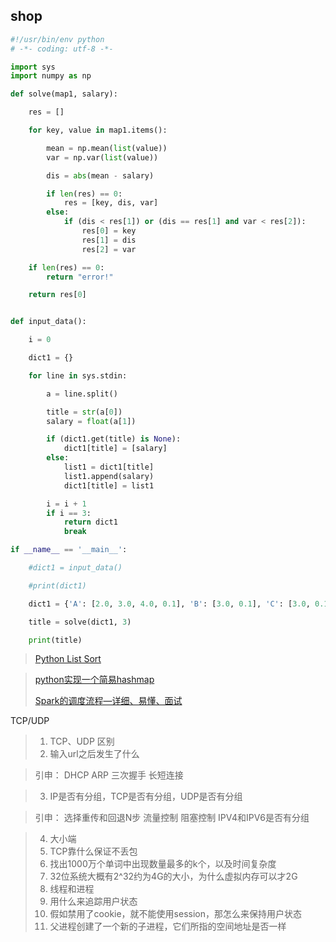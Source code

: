 ## shop


```py
#!/usr/bin/env python
# -*- coding: utf-8 -*-

import sys
import numpy as np

def solve(map1, salary):

    res = []

    for key, value in map1.items():

        mean = np.mean(list(value))
        var = np.var(list(value))

        dis = abs(mean - salary)

        if len(res) == 0:
            res = [key, dis, var]
        else:
            if (dis < res[1]) or (dis == res[1] and var < res[2]):
                res[0] = key
                res[1] = dis
                res[2] = var

    if len(res) == 0:
        return "error!"

    return res[0]


def input_data():

    i = 0

    dict1 = {}

    for line in sys.stdin:

        a = line.split()

        title = str(a[0])
        salary = float(a[1])

        if (dict1.get(title) is None):
            dict1[title] = [salary]
        else:
            list1 = dict1[title]
            list1.append(salary)
            dict1[title] = list1

        i = i + 1
        if i == 3:
            return dict1
            break

if __name__ == '__main__':

    #dict1 = input_data()

    #print(dict1)

    dict1 = {'A': [2.0, 3.0, 4.0, 0.1], 'B': [3.0, 0.1], 'C': [3.0, 0.1]}

    title = solve(dict1, 3)

    print(title)
```

> [Python List Sort](http://www.runoob.com/python/att-list-sort.html)

> [python实现一个简易hashmap](https://www.jianshu.com/p/a4ff3d9d5776)
> 
> [Spark的调度流程—详细、易懂、面试](https://blog.csdn.net/BigData_Mining/article/details/80743921)

TCP/UDP

> 1. TCP、UDP 区别 
> 2. 输入url之后发生了什么 

> 引申： 
> DHCP 
> ARP 
> 三次握手 
> 长短连接 

> 3. IP是否有分组，TCP是否有分组，UDP是否有分组 

> 引申： 
> 选择重传和回退N步 
> 流量控制 
> 阻塞控制 
> IPV4和IPV6是否有分组 

> 4. 大小端 
> 5. TCP靠什么保证不丢包 
> 6. 找出1000万个单词中出现数量最多的k个，以及时间复杂度 
> 7. 32位系统大概有2^32约为4G的大小，为什么虚拟内存可以才2G 
> 8. 线程和进程 
> 9. 用什么来追踪用户状态 
> 10. 假如禁用了cookie，就不能使用session，那怎么来保持用户状态 
> 11. 父进程创建了一个新的子进程，它们所指的空间地址是否一样
